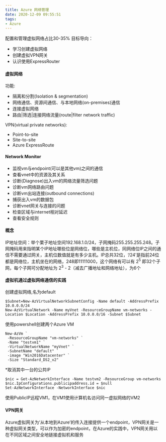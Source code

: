 ```yaml
---
title: Azure 网络管理
date: 2020-12-09 09:55:51
tags:
- Azure
---
```

配置和管理虚拟网络占比30-35%
目标导向：
+ 学习创建虚拟网络
+ 创建虚拟VPN网关
+ 认识使用ExpressRouter
#### 虚拟网络
功能:
+ 隔离和分割(Isolation & segmentation)
+ 网络通信、资源间通信、与本地网络(on-premises)通信
+ 连接虚拟网络
+ 路由|筛选|连接网络流量(route|filter network traffic)

VPN(virtual private networks):
+ Point-to-site
+ Site-to-site
+ Azure ExpressRoute
#### Network Monitor
+ 监视vm与endpoint(可以是其他vm)之间的通信
+ 查看vnet中的资源及其关系
+ 诊断(Diagnose)出入vm的网络流量筛选问题
+ 诊断vm网络路由问题
+ 诊断vm出站连接(outbound connections)
+ 捕获出入vm的数据包
+ 诊断vnet网关与连接的问题
+ 检查区域与internet相对延迟
+ 查看安全规则
#### 概念
IP地址空间：举个栗子地址空间192.168.1.0/24，子网掩码255.255.255.248。子网掩码用来指明某个IP地址哪些位是网络位，哪些是主机位，同网络位IP之间的通信不需要通过网关，主机位数值就是有多少主机。IP总共32位，‘/24’是指前24位都是网络位，主机坐在的网络，248即11111000，这个网络有可以有 2<sup>5</sup> 即32个子网，每个子网可分配地址为 2<sup>3</sup> - 2（减去广播地址和网络地址），为6个
#### 虚拟机通过虚拟网络通信的实践
创建虚拟网络,名为default
```
$Subnet=New-AzVirtualNetworkSubnetConfig -Name default -AddressPrefix 10.0.0.0/24
New-AzVirtualNetwork -Name myVnet -ResourceGroupName vm-networks -Location $Location -AddressPrefix 10.0.0.0/16 -Subnet $Subnet
```
使用powershell创建两个Azure VM
```
New-AzVm `
 -ResourceGroupName "vm-networks" `
 -Name "testvm1" `
 -VirtualNetworkName "myVnet" `
 -SubnetName "default" `
 -image "Win2016Datacenter" `
 -Size "Standard_DS2_v2"
```
*取消其中一台的公共IP
```
$nic = Get-AzNetworkInterface -Name testvm2 -ResourceGroup vm-networks
$nic.IpConfigurations.publicipaddress.id = $null
Set-AzNetworkInterface -NetworkInterface $nic
```
使用PublicIP远程VM1，在VM1使用计算机名访问同一虚拟网络的VM2

#### VPN网关
Azure虚拟网关为‘从本地到Azure’的传入连接提供一个endpoint，VPN网关是一种虚拟网关类型，可以作为加密的endpoint，在Azure的实践中，VPN网关用以在不同区域之间安全地链接虚拟机和服务